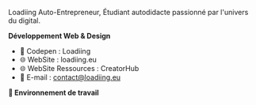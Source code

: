 Loadiing Auto-Entrepreneur, Étudiant autodidacte passionné par l'univers du digital.

**Développement Web & Design**

- 💬 Codepen : Loadiing
- 🌐 WebSite : loadiing.eu
- 🌐 WebSite Ressources : CreatorHub
- 📧 E-mail : contact@loadiing.eu

**🔭 Environnement de travail**
